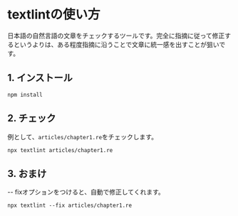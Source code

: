 # textlintの使い方

日本語の自然言語の文章をチェックするツールです。完全に指摘に従って修正するというよりは、ある程度指摘に沿うことで文章に統一感を出すことが狙いです。

## 1. インストール

```
npm install
```

## 2. チェック

例として、`articles/chapter1.re`をチェックします。

```
npx textlint articles/chapter1.re
```

## 3. おまけ

-- fixオプションをつけると、自動で修正してくれます。

```
npx textlint --fix articles/chapter1.re
```